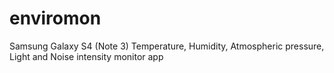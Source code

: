 # enviromon
Samsung Galaxy S4 (Note 3) Temperature, Humidity, Atmospheric pressure, Light and Noise intensity monitor app
